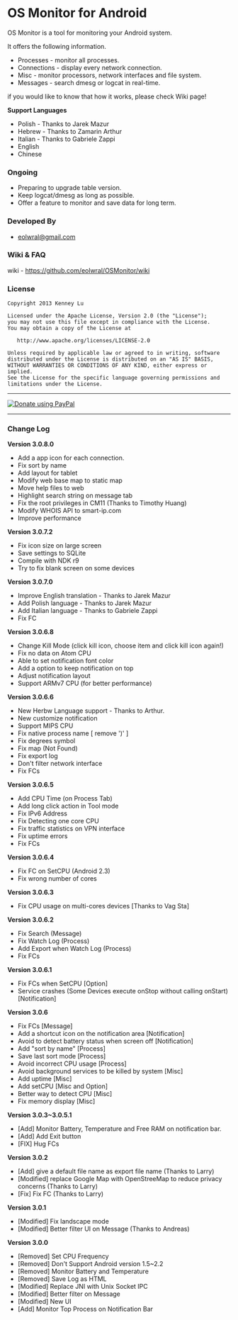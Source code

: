 OS Monitor for Android 
=======

OS Monitor is a tool for monitoring your Android system.

It offers the following information.

- Processes - monitor all processes.
- Connections - display every network connection.
- Misc - monitor processors, network interfaces and file system.
- Messages - search dmesg or logcat in real-time. 

if you would like to know that how it works, please check Wiki page!

**Support Languages**
- Polish - Thanks to Jarek Mazur
- Hebrew - Thanks to Zamarin Arthur
- Italian - Thanks to Gabriele Zappi
- English
- Chinese

### Ongoing ###

- Preparing to upgrade table version.
- Keep logcat/dmesg as long as possible. 
- Offer a feature to monitor and save data for long term.

### Developed By ###

* eolwral@gmail.com

### Wiki & FAQ ###
wiki - https://github.com/eolwral/OSMonitor/wiki

### License ###

    Copyright 2013 Kenney Lu

    Licensed under the Apache License, Version 2.0 (the "License");
    you may not use this file except in compliance with the License.
    You may obtain a copy of the License at

       http://www.apache.org/licenses/LICENSE-2.0

    Unless required by applicable law or agreed to in writing, software
    distributed under the License is distributed on an "AS IS" BASIS,
    WITHOUT WARRANTIES OR CONDITIONS OF ANY KIND, either express or implied.
    See the License for the specific language governing permissions and
    limitations under the License.


----------

[![Donate using PayPal](https://www.paypalobjects.com/en_US/i/btn/btn_donate_LG.gif)](https://www.paypal.com/cgi-bin/webscr?cmd=_donations&business=FSDWJ92W9MBEN&lc=US&item_name=Donate%20To%20OS%20Monitor&item_number=0&currency_code=USD&bn=PP%2dDonationsBF%3abtn_donateCC_LG%2egif%3aNonHosted "Donate using PayPal")

----------

### Change Log ###

**Version 3.0.8.0**
- Add a app icon for each connection.
- Fix sort by name
- Add layout for tablet 
- Modify web base map to static map 
- Move help files to web
- Highlight search string on message tab
- Fix the root privileges in CM11 (Thanks to Timothy Huang)
- Modify WHOIS API to smart-ip.com
- Improve performance

**Version 3.0.7.2**
- Fix icon size on large screen
- Save settings to SQLite 
- Compile with NDK r9
- Try to fix blank screen on some devices

**Version 3.0.7.0**
- Improve English translation - Thanks to Jarek Mazur
- Add Polish language - Thanks to Jarek Mazur
- Add Italian language - Thanks to Gabriele Zappi
- Fix FC

**Version 3.0.6.8**
- Change Kill Mode (click kill icon, choose item and click kill icon again!)
- Fix no data on Atom CPU
- Able to set notification font color
- Add a option to keep notification on top
- Adjust notification layout
- Support ARMv7 CPU (for better performance)

**Version 3.0.6.6**
- New Herbw Language support - Thanks to Arthur.
- New customize notification
- Support MIPS CPU
- Fix native process name [ remove ')' ]
- Fix degrees symbol
- Fix map (Not Found)
- Fix export log 
- Don't filter network interface
- Fix FCs

**Version 3.0.6.5**
- Add CPU Time (on Process Tab)
- Add long click action in Tool mode
- Fix IPv6 Address
- Fix Detecting one core CPU
- Fix traffic statistics on VPN interface 
- Fix uptime errors
- Fix FCs

**Version 3.0.6.4**
- Fix FC on SetCPU (Android 2.3)
- Fix wrong number of cores

**Version 3.0.6.3**
- Fix CPU usage on multi-cores devices [Thanks to Vag Sta]

**Version 3.0.6.2**
- Fix Search (Message)
- Fix Watch Log (Process)
- Add Export when Watch Log (Process)
- Fix FCs

**Version 3.0.6.1**
- Fix FCs when SetCPU [Option]
- Service crashes (Some Devices execute onStop without calling onStart) [Notification]

**Version 3.0.6**
- Fix FCs [Message]
- Add a shortcut icon on the notification area [Notification]
- Avoid to detect battery status when screen off [Notification]
- Add "sort by name" [Process]
- Save last sort mode [Process]
- Avoid incorrect CPU usage [Process]
- Avoid background services to be killed by system [Misc]
- Add uptime [Misc]
- Add setCPU [Misc and Option]
- Better way to detect CPU [Misc]
- Fix memory display [Misc]

**Version 3.0.3~3.0.5.1**
- [Add] Monitor Battery, Temperature and Free RAM on notification bar.
- [Add] Add Exit button
- [FIX] Hug FCs

**Version 3.0.2**
- [Add] give a default file name as export file name (Thanks to Larry)
- [Modified] replace Google Map with OpenStreeMap to reduce privacy concerns (Thanks to Larry)
- [Fix] Fix FC (Thanks to Larry)


**Version 3.0.1**
- [Modified] Fix landscape mode
- [Modified] Better filter UI on Message (Thanks to Andreas)


**Version 3.0.0**
- [Removed] Set CPU Frequency
- [Removed] Don't Support Android version 1.5~2.2
- [Removed] Monitor Battery and Temperature 
- [Removed] Save Log as HTML
- [Modified] Replace JNI with Unix Socket IPC
- [Modified] Better filter on Message
- [Modified] New UI 
- [Add] Monitor Top Process on Notification Bar

